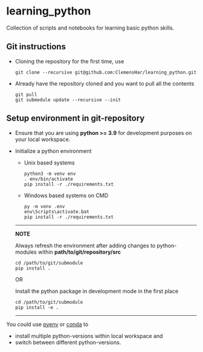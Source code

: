 # learning_python
Collection of scripts and notebooks for learning basic python skills.

## Git instructions

- Cloning the repository for the first time, use

    ```
    git clone --recursive git@github.com:ClemensHar/learning_python.git
    ```

- Already have the repository cloned and you want to pull all the contents
    ```
    git pull
    git submodule update --recursive --init
    ```


## Setup environment in git-repository

- Ensure that you are using **python >= 3.9** for development purposes on your local workspace.

- Initialize a python environment

    - Unix based systems
        ```
        python3 -m venv env
        . env/bin/activate
        pip install -r ./requirements.txt
        ```

    - Windows based systems on CMD
        ```
        py -m venv .env
        env\Scripts\activate.bat
        pip install -r ./requirements.txt
        ```
    ---
    **NOTE**

    Always refresh the environment after adding changes to python-modules within **path/to/git/repository/src**

    ```
    cd /path/to/git/submodule
    pip install .
    ```
    OR

    Install the python package in development mode in the first place
    ```
    cd /path/to/git/submodule
    pip install -e .
    ```

    ---

You could use [pyenv](https://realpython.com/intro-to-pyenv/) or [conda](https://docs.conda.io/projects/conda/en/latest/user-guide/tasks/manage-python.html) to

- install multiple python-versions within local workspace and
- switch between different python-versions.
